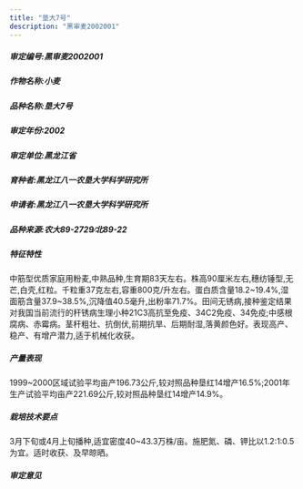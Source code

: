 ```yaml
---
title: "垦大7号"
description: "黑审麦2002001"
---
```

##### 审定编号:黑审麦2002001

##### 作物名称:小麦

##### 品种名称:垦大7号

##### 审定年份:2002

##### 审定单位:黑龙江省

##### 育种者:黑龙江八一农垦大学科学研究所

##### 申请者:黑龙江八一农垦大学科学研究所

##### 品种来源:农大89-2729∕北89-22

##### 特征特性
中筋型优质家庭用粉麦,中熟品种,生育期83天左右。株高90厘米左右,穗纺锤型,无芒,白壳,红粒。千粒重37克左右,容重800克/升左右。蛋白质含量18.2~19.4%,湿面筋含量37.9~38.5%,沉降值40.5毫升,出粉率71.7%。田间无锈病,接种鉴定结果对我国当前流行的秆锈病生理小种21C3高抗至免疫、34C2免疫、34免疫;中感根腐病、赤霉病。茎秆粗壮、抗倒伏,前期抗旱、后期耐湿,落黄颜色好。表现高产、稳产、有增产潜力,适于机械化收获。

##### 产量表现
1999~2000区域试验平均亩产196.73公斤,较对照品种垦红14增产16.5%;2001年生产试验平均亩产221.69公斤,较对照品种垦红14增产14.9%。

##### 栽培技术要点
3月下旬或4月上旬播种,适宜密度40~43.3万株/亩。施肥氮、磷、钾比以1.2∶1∶0.5为宜。适时收获、及早晾晒。

##### 审定意见

